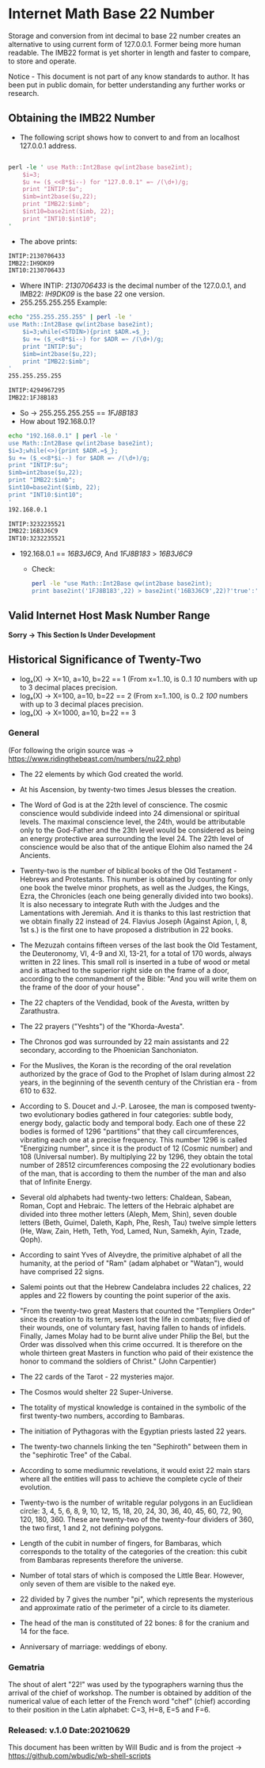 # Internet Math Base 22 Number

Storage and conversion from int decimal to base 22 number creates an alternative to using current form of 127.0.0.1.
Former being more human readable. The IMB22 format is yet shorter in length and faster to compare, to store and operate.

Notice - This document is not part of any know standards to author. It has been put in public domain, for better understanding any further works or research.

## Obtaining the IMB22 Number

* The following script shows how to convert to and from an localhost 127.0.0.1 address.

```perl

perl -le ' use Math::Int2Base qw(int2base base2int);
    $i=3;
    $u += ($_<<8*$i--) for "127.0.0.1" =~ /(\d+)/g;    
    print "INTIP:$u";
    $imb=int2base($u,22);
    print "IMB22:$imb";
    $int10=base2int($imb, 22);
    print "INT10:$int10";
'
```

* The above prints:

```bash
INTIP:2130706433
IMB22:IH9DK09
INT10:2130706433
```

* Where INTIP: *2130706433* is the decimal number of the 127.0.0.1, and IMB22: *IH9DK09* is the base 22 one version.
* 255.255.255.255 Example:

```bash
echo "255.255.255.255" | perl -le '
use Math::Int2Base qw(int2base base2int);
    $i=3;while(<STDIN>){print $ADR.=$_};
    $u += ($_<<8*$i--) for $ADR =~ /(\d+)/g;
    print "INTIP:$u";
    $imb=int2base($u,22);
    print "IMB22:$imb";
'
255.255.255.255

INTIP:4294967295
IMB22:1FJ8B183

```

* So -> 255.255.255.255 == *1FJ8B183*
* How about 192.168.0.1?
  
```bash
echo "192.168.0.1" | perl -le '
use Math::Int2Base qw(int2base base2int);
$i=3;while(<>){print $ADR.=$_};
$u += ($_<<8*$i--) for $ADR =~ /(\d+)/g;
print "INTIP:$u";
$imb=int2base($u,22);
print "IMB22:$imb";
$int10=base2int($imb, 22);
print "INT10:$int10";
'
192.168.0.1

INTIP:3232235521
IMB22:16B3J6C9
INT10:3232235521
```

* 192.168.0.1 == *16B3J6C9*, And *1FJ8B183* > *16B3J6C9*
  * Check:

    ```bash
    perl -le "use Math::Int2Base qw(int2base base2int); 
    print base2int('1FJ8B183',22) > base2int('16B3J6C9',22)?'true':'false'"

    ```

## Valid Internet Host Mask Number Range

**Sorry -> This Section Is Under Development**

## Historical Significance of Twenty-Two

* logₐ(X) -> X=10, a=10, b=22 == 1 (From x=1..10, is 0..1 *10* numbers with up to 3 decimal places precision.
* logₐ(X) -> X=100, a=10, b=22 == 2 (From x=1..100, is 0..2 *100* numbers with up to 3 decimal places precision.
* logₐ(X) -> X=1000, a=10, b=22 == 3


### General
(For following the origin source was -> <https://www.ridingthebeast.com/numbers/nu22.php>)

* The 22 elements by which God created the world.
* At his Ascension, by twenty-two times Jesus blesses the creation.
* The Word of God is at the 22th level of conscience. The cosmic conscience would subdivide indeed into 24 dimensional or spiritual levels. The maximal conscience level, the 24th, would be attributable only to the God-Father and the 23th level would be considered as being an energy protective area surrounding the level 24. The 22th level of conscience would be also that of the antique Elohim also named the 24 Ancients.
* Twenty-two is the number of biblical books of the Old Testament - Hebrews and Protestants. This number is obtained by counting for only one book the twelve minor prophets, as well as the Judges, the Kings, Ezra, the Chronicles (each one being generally divided into two books). It is also necessary to integrate Ruth with the Judges and the Lamentations with Jeremiah. And it is thanks to this last restriction that we obtain finally 22 instead of 24. Flavius Joseph (Against Apion, I, 8, 1st s.) is the first one to have proposed a distribution in 22 books.
* The Mezuzah contains fifteen verses of the last book the Old Testament, the Deuteronomy, VI, 4-9 and XI, 13-21, for a total of 170 words, always written in 22 lines. This small roll is inserted in a tube of wood or metal and is attached to the superior right side on the frame of a door, according to the commandment of the Bible: "And you will write them on the frame of the door of your house" .

* The 22 chapters of the Vendidad, book of the Avesta, written by Zarathustra.

* The 22 prayers ("Yeshts") of the "Khorda-Avesta".

* The Chronos god was surrounded by 22 main assistants and 22 secondary, according to the Phoenician Sanchoniaton.

* For the Muslives, the Koran is the recording of the oral revelation authorized by the grace of God to the Prophet of Islam during almost 22 years, in the beginning of the seventh century of the Christian era - from 610 to 632.

* According to S. Doucet and J.-P. Larosee, the man is composed twenty-two evolutionary bodies gathered in four categories: subtle body, energy body, galactic body and temporal body. Each one of these 22 bodies is formed of 1296 "partitions" that they call circumferences, vibrating each one at a precise frequency. This number 1296 is called "Energizing number", since it is the product of 12 (Cosmic number) and 108 (Universal number). By multiplying 22 by 1296, they obtain the total number of 28512 circumferences composing the 22 evolutionary bodies of the man, that is according to them the number of the man and also that of Infinite Energy.

* Several old alphabets had twenty-two letters: Chaldean, Sabean, Roman, Copt and Hebraic. The letters of the Hebraic alphabet are divided into three mother letters (Aleph, Mem, Shin), seven double letters (Beth, Guimel, Daleth, Kaph, Phe, Resh, Tau) twelve simple letters (He, Waw, Zain, Heth, Teth, Yod, Lamed, Nun, Samekh, Ayin, Tzade, Qoph).

* According to saint Yves of Alveydre, the primitive alphabet of all the humanity, at the period of "Ram" (adam alphabet or "Watan"), would have comprised 22 signs.

* Salemi points out that the Hebrew Candelabra includes 22 chalices, 22 apples and 22 flowers by counting the point superior of the axis.

* "From the twenty-two great Masters that counted the "Templiers Order" since its creation to its term, seven lost the life in combats; five died of their wounds, one of voluntary fast, having fallen to hands of infidels. Finally, James Molay had to be burnt alive under Philip the Bel, but the Order was dissolved when this crime occurred. It is therefore on the whole thirteen great Masters in function who paid of their existence the honor to command the soldiers of Christ." (John Carpentier)

* The 22 cards of the Tarot - 22 mysteries major.

* The Cosmos would shelter 22 Super-Universe.

* The totality of mystical knowledge is contained in the symbolic of the first twenty-two numbers, according to Bambaras.

* The initiation of Pythagoras with the Egyptian priests lasted 22 years.

* The twenty-two channels linking the ten "Sephiroth" between them in the "sephirotic Tree" of the Cabal.

* According to some mediumnic revelations, it would exist 22 main stars where all the entities will pass to achieve the complete cycle of their evolution.

* Twenty-two is the number of writable regular polygons in an Euclidiean circle: 3, 4, 5, 6, 8, 9, 10, 12, 15, 18, 20, 24, 30, 36, 40, 45, 60, 72, 90, 120, 180, 360. These are twenty-two of the twenty-four dividers of 360, the two first, 1 and 2, not defining polygons.

* Length of the cubit in number of fingers, for Bambaras, which corresponds to the totality of the categories of the creation: this cubit from Bambaras represents therefore the universe.

* Number of total stars of which is composed the Little Bear. However, only seven of them are visible to the naked eye.

* 22 divided by 7 gives the number "pi", which represents the mysterious and approximate ratio of the perimeter of a circle to its diameter.

* The head of the man is constituted of 22 bones: 8 for the cranium and 14 for the face.

* Anniversary of marriage: weddings of ebony.

### Gematria

The shout of alert "22!" was used by the typographers warning thus the arrival of the chief of workshop. 
The number is obtained by addition of the numerical value of each letter of the French word "chef" (chief) 
according to their position in the Latin alphabet: C=3, H=8, E=5 and F=6.

### Released: v.1.0 Date:20210629

   This document has been written by Will Budic and is from the project ->  <https://github.com/wbudic/wb-shell-scripts>